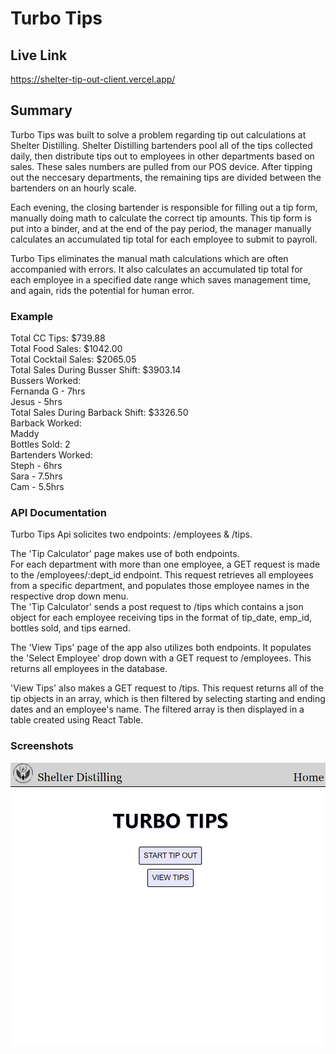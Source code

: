 # Turbo Tips

## Live Link

https://shelter-tip-out-client.vercel.app/

## Summary
Turbo Tips was built to solve a problem regarding tip out calculations at Shelter Distilling. Shelter Distilling bartenders pool all of the tips collected daily, then distribute tips out to employees in other departments based on sales. These sales numbers are pulled from our POS device. After tipping out the neccesary departments, the remaining tips are divided between the bartenders on an hourly scale.  

Each evening, the closing bartender is responsible for filling out a tip form, manually doing math to calculate the correct tip amounts. This tip form is put into a binder, and at the end of the pay period, the manager manually calculates an accumulated tip total for each employee to submit to payroll.   

Turbo Tips eliminates the manual math calculations which are often accompanied with errors. It also calculates an accumulated tip total for each employee in a specified date range which saves management time, and again, rids the potential for human error.  

### Example
Total CC Tips: $739.88  
Total Food Sales: $1042.00  
Total Cocktail Sales: $2065.05  
Total Sales During Busser Shift: $3903.14  
    Bussers Worked:  
    Fernanda G - 7hrs  
    Jesus - 5hrs  
Total Sales During Barback Shift: $3326.50  
    Barback Worked:  
    Maddy  
    Bottles Sold: 2  
Bartenders Worked:  
    Steph - 6hrs  
    Sara - 7.5hrs  
    Cam - 5.5hrs  

### API Documentation

Turbo Tips Api solicites two endpoints:
/employees & /tips.  

The 'Tip Calculator' page makes use of both endpoints.   
For each department with more than one employee, a GET request is made to the /employees/:dept_id endpoint. This request retrieves all employees from a specific department, and populates those employee names in the respective drop down menu.  
The 'Tip Calculator' sends a post request to /tips which contains a json object for each employee receiving tips in the format of tip_date, emp_id, bottles sold, and tips earned.  

The 'View Tips' page of the app also utilizes both endpoints. It populates the 'Select Employee' drop down with a GET request to /employees. This returns all employees in the database.  

'View Tips' also makes a GET request to /tips. This request returns all of the tip objects in an array, which is then filtered by selecting starting and ending dates and an employee's name. The filtered array is then displayed in a table created using React Table.  


### Screenshots
![Home Page Screen Shot](./src/images/home-page.png?raw=true "Home Page")



